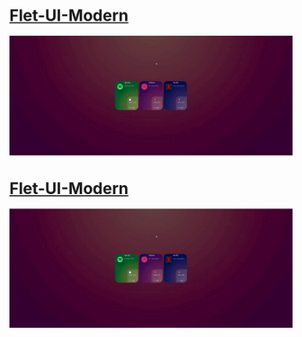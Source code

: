 # [Flet-UI-Modern](https://github.com/r7melo/Flet-UI-Modern)
![](https://github.com/r7melo/Flet-UI-Modern/blob/main/exemplo-gif.gif)


# [Flet-UI-Modern](https://github.com/r7melo/Flet-UI-Modern)
![](https://github.com/r7melo/Flet-UI-Modern/blob/main/exemplo-gif.gif)
